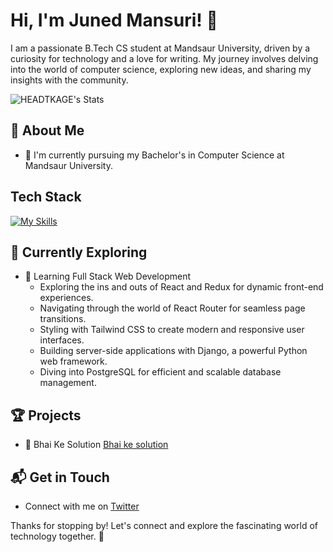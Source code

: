 
# Hi, I'm Juned Mansuri! 👋

I am a passionate B.Tech CS student at Mandsaur University, driven by a curiosity for technology and a love for writing. My journey involves delving into the world of computer science, exploring new ideas, and sharing my insights with the community.

![HEADTKAGE's Stats](https://github-readme-stats.vercel.app/api?username=HEADYKAGE&theme=vue-dark&show_icons=true&hide_border=true&count_private=true)

## 🚀 About Me

- 🔭 I'm currently pursuing my Bachelor's in Computer Science at Mandsaur University.




## Tech Stack
[![My Skills](https://skillicons.dev/icons?i=js,html,css,react)](https://skillicons.dev)

## 🌱 Currently Exploring

- 🚀 Learning Full Stack Web Development
  - Exploring the ins and outs of React and Redux for dynamic front-end experiences.
  - Navigating through the world of React Router for seamless page transitions.
  - Styling with Tailwind CSS to create modern and responsive user interfaces.
  - Building server-side applications with Django, a powerful Python web framework.
  - Diving into PostgreSQL for efficient and scalable database management.

 ## 🏆 Projects

- 🌟 Bhai Ke Solution [Bhai ke solution](https://bhaikesolution.lovestoblog.com/)


## 📬 Get in Touch

- Connect with me on [Twitter](https://x.com/bytesizedjuned)

Thanks for stopping by! Let's connect and explore the fascinating world of technology together. 🚀



<!--

Here are some ideas to get you started:

- 🔭 I’m currently working on ...
- 🌱 I’m currently learning ...
- 👯 I’m looking to collaborate on ...
- 🤔 I’m looking for help with ...
- 💬 Ask me about ...
- 📫 How to reach me: ...
- 😄 Pronouns: ...
- ⚡ Fun fact: ...

-->
